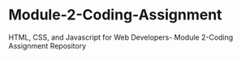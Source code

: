 # Module-2-Coding-Assignment
HTML, CSS, and Javascript for Web Developers- Module 2-Coding Assignment Repository
